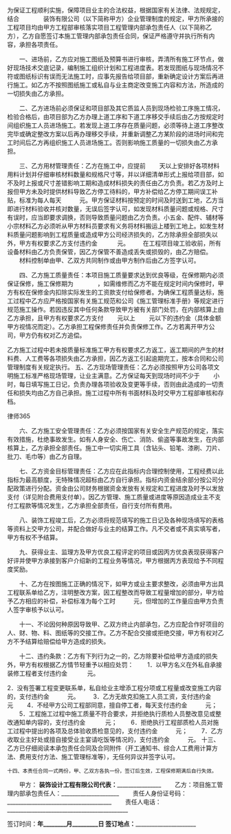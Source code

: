 
 


为保证工程顺利实施，保障项目业主的合法权益，根据国家有关法律、法规规定，结合　　　　装饰有限公司（以下简称甲方）企业管理制度的规定，甲方所承接的工程项目均由甲方工程部审核落实项目工程管理内部承包责任人（以下简称乙方），乙方自愿签订本施工管理内部承包责任合同，保证严格遵守并执行所有内容，承担各项责任。


　　一、进场前，乙方应对施工图纸及预算书进行审核，弄清所有施工环节点，做好现场技术交底记录，编制施工组织计划和工程进度表。若发现图纸与现场情况不符或图纸标识有误而无法施工时，应事先报告给项目部，重新确定设计方案后再进行施工。如乙方不按照图纸施工或私自与业主商定改变施工内容和方法，所造成的一切损失由乙方承担。



　　二、乙方进场前必须保证和项目部及其它质监人员到现场检验工序施工情况，检验合格后，由项目部为乙方办理上道工序和下道工序移交手续后由乙方按规定时间组织施工人员进场施工。若发现上道工序存在质量问题，必须等待上道工序整改完毕或确定整改方案以后再办理移交手续，并重新调整乙方某阶段的进场时间和完工时间后乙方再组织施工人员进场施工。否则影响施工质量的一切损失由乙方承担。



　　三、乙方用材管理责任：乙方在施工中，应提前　　 天以上安排好各项材料用料计划并仔细审核材料数量和规格尺寸等，并以详细清单形式上报给项目部，如不及时上报或尺寸差错影响工期和造成材料损失的责任由乙方负责。若乙方及时上报但甲方未及时提供材料导致乙方停工待料的，甲方补偿给乙方停工期间误工补贴，标准为每人每天　　　元。甲方保证材料按预定的时间及时送到工地，乙方当即进行材料验收并核对数量，无误后签字认可，如发现材料质量问题或规格、尺寸有误时，应当即要求调换，否则导致质量问题由乙方负责。小五金、配件、辅材等小宗材料乙方必须听从甲方材料员要求有义务将材料搬运上楼到工地上。如发生材料质量问题影响到工程质量或造成甲方公司经济损失的，乙方除承担全部损失以外，甲方有权要求乙方支付违约金　　　 元。
　　在工程项目竣工验收前，所有设备材料由乙方负责保管，因乙方保管不善造成丢失或损毁的，由乙方赔偿。
　　材料控制单由甲、乙双方共同制作或由甲方制作后由乙方签字认可。



　　四、乙方施工质量责任：本项目施工质量要求达到优良等级，在保修期内必须保证保修，施工保修期为　　　　，如需维修而乙方不能在规定时间内保修时，甲方有权在保修金内扣除实际发生的工资款支付给保修者。为确保工程质量达标，施工过程中乙方应严格按国家有关施工规范和公司《施工管理标准手册》等规定进行规范施工操作。若因违反其中任何条款导致甲方被有关部门处罚，在内部核算上由乙方承担，且甲方有权要求乙方支付　　 元以上　　 元以下的违约金（具体金额甲方视情况而定）。乙方承担工程保修责任并负责保修工作。乙方若离开甲方公司，甲方仍有权对乙方追偿。
　


乙方施工过程中若未按质量标准施工甲方有权要求乙方返工，返工期间的产生的材料费、人工费等各项损失由乙方承担，因乙方返工引起逾期完工，按本合同和公司管理制度有关规定执行。 
   五、乙方现场管理责任：乙方必须按照甲方公司各项文明施工标准严格现场管理，让业主满意。乙方保证每天到现场时间不少于　　 小时，每日填写施工日记，负责办理各项验收及变更等手续，否则由此造成的一切责任和损失均由乙方自己承担。施工过程中所有书面材料及时交甲方工程部审核和存档。







 
律师365






　　六、乙方施工安全管理责任：乙方必须按国家有关安全生产规范的规定，落实有效措施，杜绝事故发生。如有人身安全、伤亡、消防、偷盗等事故发生，在内部核算上，乙方承担全部责任。施工中一切实用工具（含钻头、铅笔、漆刷、刀片、批刀、毛巾等）由乙方自理。





　　七、乙方资金目标管理责任：乙方应在此指标内合理控制使用，工程经费以此指标为最高额度，无特殊情况超标由乙方自行承担。指标内资金结余部分按公司分配政策进行分配。资金由公司财务根据资金发放有关规定和工程进度及时予以发放支付（详见附合费用支付单）。因乙方管理、施工质量或进度等原因造成业主不支付工程款等情况发生，乙方承担全部责任，自行支付所有费用。



　　八、装饰工程竣工后，乙方必须将规范填写的施工日记及各种现场填写的表格等资料上交甲方公司，并配合做好与业主的结算工作。凡不交者或不真实填写者，甲方有权不予结算。



　　九、获得业主、监理方及甲方优良工程评定的项目或因丙方优良表现获得客户好评并使甲方承接到客户介绍新的工程业务等情况，甲方根据丙方表现给予不同程度奖励。



　　十、乙方在按图施工正确的情况下，如甲方或业主要求整改，必须由甲方出具工程联系单给乙方，注明整改方案，因工程整改而导致工程量增加的部分，甲方给予乙方相应的补偿，补偿标准为每个工时　　　元，但增加的工作量应由甲方负责人签字审核予以认可。



　　十一、不论因何种原因导致甲、乙双方终止内部承包，乙方应配合作好项目的人、财、物、料、图纸等的交接工作。乙方不配合交接或拒绝交接，甲方有权对乙方不予结算给赔偿给甲方造成的损失。



　　十二、违约条款：乙方有下列行为之一的，乙方除要补偿给甲方造成的损失外，甲方有权根据乙方情节轻重予以相应处罚：
　　1．以甲方名义在外私自承接装修工程者支付违约金　　　 元。
　


2．没有签署工程变更联系单，私自给业主增添工程分项或工程量或改变施工内容的，支付违约金　　　元。
　　3．乙方无故克扣施工人员工资，支付违约金　　　元
　　4．不经甲方公司工程部同意，擅自停工者，每天支付违约金　　　元；
　　5．工程施工过程中施工质量不符合要求，并拒绝执行质检人员整改意见或整改通知单内容的，支付违约金　　　 元；
　　6．拒绝执行工程部质检人员对施工过程中提出的各项及总体验收质检意见的，支付违约金　　　元；
　　7．乙方收取业主好处或擅自接受业主宴请吃饭等情况的，支付违约金　　　元。 
    十三、乙方已仔细阅读本承包责任合同及合同附件（开工通知书、综合人工费用计算方法、费用支付方法、施工管理标准等），无任何异议并签字认可。


    十四、本责任合同一式两份，甲、乙双方各执一份，签订后生效，工程保修期满后自行失效。


　　甲方： ______装饰设计工程有限公司代表：______________________
　　乙方：项目施工管理内部承包责任人：_____________________
　　责任人身份证号码：______________________________________
　　责任人电话：____________________________________________


签订时间：________年________月_________日
签订地点：______________________________
　

 


 

 
 
 
 
 
  


  
 

  


  


  
 
 
 
 

